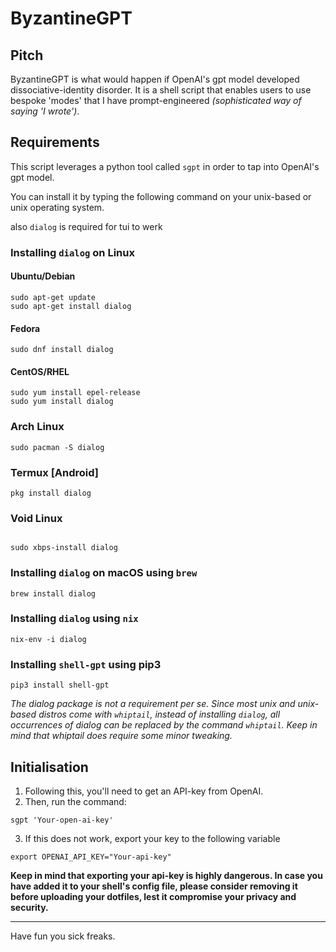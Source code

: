 # ByzantineGPT

## Pitch

ByzantineGPT is what would happen if OpenAI's gpt model developed dissociative-identity disorder. It is a shell script that enables users to use bespoke 'modes' that I have prompt-engineered *(sophisticated way of saying 'I wrote')*.

## Requirements

This script leverages a python tool called `sgpt` in order to tap into OpenAI's gpt model.

You can install it by typing the following command on your unix-based or unix operating system. 

also `dialog` is required for tui to werk


### Installing `dialog` on Linux

#### Ubuntu/Debian

```
sudo apt-get update
sudo apt-get install dialog
```

#### Fedora

```
sudo dnf install dialog
```

#### CentOS/RHEL

```
sudo yum install epel-release
sudo yum install dialog
```

### Arch Linux

```
sudo pacman -S dialog
```

### Termux [Android]

```
pkg install dialog
```
### Void Linux
```

sudo xbps-install dialog

```

### Installing `dialog` on macOS using `brew`

```
brew install dialog
```

### Installing `dialog` using `nix`

```
nix-env -i dialog
```

### Installing `shell-gpt` using pip3 

```
pip3 install shell-gpt

```
*The dialog package is not a requirement per se. Since most unix and unix-based distros come with `whiptail`, instead of installing `dialog`, all occurrences of dialog can be replaced by the command `whiptail`. Keep in mind that whiptail does require some minor tweaking.*

## Initialisation

1. Following this, you'll need to get an API-key from OpenAI.
2. Then, run the command:
```
sgpt 'Your-open-ai-key'

```
3. If this does not work, export your key to the following variable

```
export OPENAI_API_KEY="Your-api-key"
```

**Keep in mind that exporting your api-key is highly dangerous. In case you have added it to your shell's config file, please consider removing it before uploading your dotfiles, lest it compromise your privacy and security.**

***

Have fun you sick freaks. 
